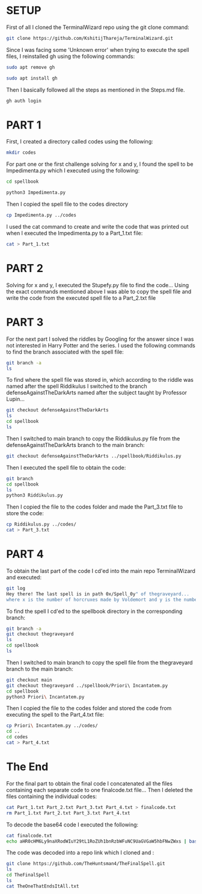 

# SETUP

First of all I cloned the TerminalWizard repo using the git clone command:
```bash
git clone https://github.com/KshitijThareja/TerminalWizard.git
```

Since I was facing some 'Unknown error' when trying to execute the spell files, I reinstalled gh using the following commands:

```bash
sudo apt remove gh
```

```bash
sudo apt install gh
```
Then I basically followed all the steps as mentioned in the Steps.md file.
```bash
gh auth login
```

# PART 1
First, I created a directory called codes using the following: 

```bash
mkdir codes
```

For part one or the first challenge solving for x and y, I found the spell to be Impedimenta.py which I executed using the following:

```bash
cd spellbook
```

```bash
python3 Impedimenta.py
```

Then I copied the spell file to the codes directory
```bash
cp Impedimenta.py ../codes
```
I used the cat command to create and write the code that was printed out when I executed the Impedimenta.py to a Part_1.txt file:

```bash
cat > Part_1.txt
```

# PART 2

Solving for x and y, I executed the Stupefy.py file to find the code...
Using the exact commands mentioned above I was able to copy the spell file and write the code from the executed spell file to a Part_2.txt file

# PART 3

For the next part I solved the riddles by Googling for the answer since I was not interested in Harry Potter and the series.
I used the following commands to find the branch associated with the spell file:

```bash
git branch -a
ls
```
To find where the spell file was stored in, which according to the riddle was named after the spell Riddikulus I switched to the branch defenseAgainstTheDarkArts named after the subject taught by Professor Lupin...


```bash
git checkout defenseAgainstTheDarkArts
ls
cd spellbook
ls
```
Then I switched to main branch to copy the Riddikulus.py file from the defenseAgainstTheDarkArts branch to the main branch:

```bash
git checkout defenseAgainstTheDarkArts ../spellbook/Riddikulus.py
```

Then I executed the spell file to obtain the code:
```bash
git branch
cd spellbook
ls
python3 Riddikulus.py
```

Then I copied the file to the codes folder and made the Part_3.txt file to store the code:

```bash
cp Riddikulus.py ../codes/
cat > Part_3.txt
```
# PART 4

To obtain the last part of the code I cd'ed into the main repo TerminalWizard and executed:
```bash
git log
Hey there! The last spell is in path 0x/Spell_0y" of thegraveyard...
where x is the number of horcruxes made by Voldemort and y is the number that has same alphabets as the number
```
To find the spell I cd'ed to the spellbook directory in the corresponding branch:
```bash
git branch -a
git checkout thegraveyard
ls
cd spellbook
ls
```
Then I switched to main branch to copy the spell file from the thegraveyard branch to the main branch:

```bash
git checkout main
git checkout thegraveyard ../spellbook/Priori\ Incantatem.py
cd spellbook
python3 Priori\ Incantatem.py 
```
Then I copied the file to the codes folder and stored the code from executing the spell to the Part_4.txt file:
```bash
cp Priori\ Incantatem.py ../codes/
cd ..
cd codes
cat > Part_4.txt
```
# The End

For the final part to obtain the final code I concatenated all the files containing each separate code to one finalcode.txt file...
Then I deleted the files containing the individual codes:

```bash
cat Part_1.txt Part_2.txt Part_3.txt Part_4.txt > finalcode.txt
rm Part_1.txt Part_2.txt Part_3.txt Part_4.txt
```
To decode the base64 code I executed the following:

```bash
cat finalcode.txt
echo aHR0cHM6Ly9naXRodWIuY29tL1RoZUh1bnRzbWFuNC9UaGVGaW5hbFNwZWxs | base64 --decode
```
The code was decoded into a repo link which I cloned and :

```bash
git clone https://github.com/TheHuntsman4/TheFinalSpell.git
ls
cd TheFinalSpell
ls
cat TheOneThatEndsItAll.txt
```